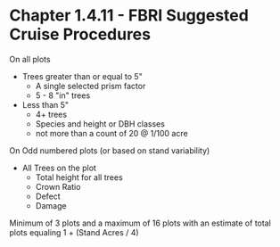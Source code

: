 # Chapter 1.4.11 - FBRI Suggested Cruise Procedures

On all plots

- Trees greater than or equal to 5"
  - A single selected prism factor
  - 5 - 8 "in" trees
- Less than 5"
  - 4+ trees
  - Species and height or DBH classes
  - not more than a count of 20 @ 1/100 acre

On Odd numbered plots (or based on stand variability)

- All Trees on the plot
  - Total height for all trees
  - Crown Ratio
  - Defect
  - Damage

Minimum of 3 plots and a maximum of 16 plots with an estimate of total plots equaling 1 + (Stand Acres / 4)
